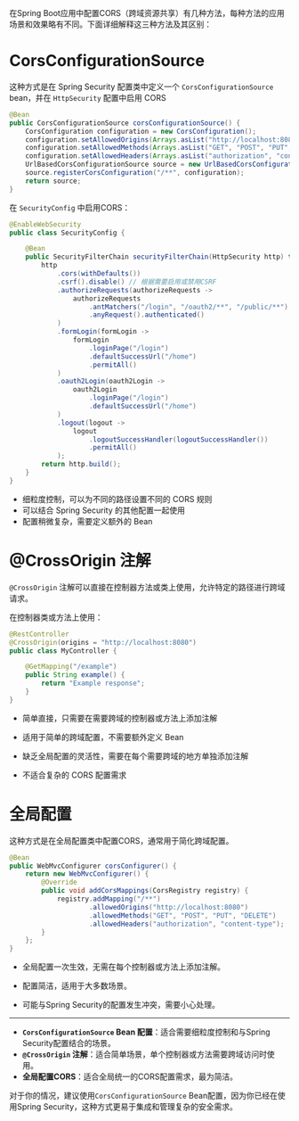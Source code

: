 在Spring Boot应用中配置CORS（跨域资源共享）有几种方法，每种方法的应用场景和效果略有不同。下面详细解释这三种方法及其区别：

# CorsConfigurationSource
这种方式是在 Spring Security 配置类中定义一个 `CorsConfigurationSource` bean，并在 `HttpSecurity` 配置中启用 CORS

```java
@Bean
public CorsConfigurationSource corsConfigurationSource() {
    CorsConfiguration configuration = new CorsConfiguration();
    configuration.setAllowedOrigins(Arrays.asList("http://localhost:8080")); // 前端地址
    configuration.setAllowedMethods(Arrays.asList("GET", "POST", "PUT", "DELETE"));
    configuration.setAllowedHeaders(Arrays.asList("authorization", "content-type"));
    UrlBasedCorsConfigurationSource source = new UrlBasedCorsConfigurationSource();
    source.registerCorsConfiguration("/**", configuration);
    return source;
}
```

在 `SecurityConfig` 中启用CORS：
```java
@EnableWebSecurity
public class SecurityConfig {

    @Bean
    public SecurityFilterChain securityFilterChain(HttpSecurity http) throws Exception {
        http
            .cors(withDefaults())
            .csrf().disable() // 根据需要启用或禁用CSRF
            .authorizeRequests(authorizeRequests ->
                authorizeRequests
                    .antMatchers("/login", "/oauth2/**", "/public/**").permitAll()
                    .anyRequest().authenticated()
            )
            .formLogin(formLogin ->
                formLogin
                    .loginPage("/login")
                    .defaultSuccessUrl("/home")
                    .permitAll()
            )
            .oauth2Login(oauth2Login ->
                oauth2Login
                    .loginPage("/login")
                    .defaultSuccessUrl("/home")
            )
            .logout(logout ->
                logout
                    .logoutSuccessHandler(logoutSuccessHandler())
                    .permitAll()
            );
        return http.build();
    }
}
```

- 细粒度控制，可以为不同的路径设置不同的 CORS 规则
- 可以结合 Spring Security 的其他配置一起使用
- 配置稍微复杂，需要定义额外的 Bean

# @CrossOrigin 注解
`@CrossOrigin` 注解可以直接在控制器方法或类上使用，允许特定的路径进行跨域请求。

在控制器类或方法上使用：
```java
@RestController
@CrossOrigin(origins = "http://localhost:8080")
public class MyController {

    @GetMapping("/example")
    public String example() {
        return "Example response";
    }
}
```

- 简单直接，只需要在需要跨域的控制器或方法上添加注解
- 适用于简单的跨域配置，不需要额外定义 Bean

- 缺乏全局配置的灵活性，需要在每个需要跨域的地方单独添加注解
- 不适合复杂的 CORS 配置需求

# 全局配置
这种方式是在全局配置类中配置CORS，通常用于简化跨域配置。

```java
@Bean
public WebMvcConfigurer corsConfigurer() {
    return new WebMvcConfigurer() {
        @Override
        public void addCorsMappings(CorsRegistry registry) {
            registry.addMapping("/**")
                    .allowedOrigins("http://localhost:8080")
                    .allowedMethods("GET", "POST", "PUT", "DELETE")
                    .allowedHeaders("authorization", "content-type");
        }
    };
}
```

- 全局配置一次生效，无需在每个控制器或方法上添加注解。
- 配置简洁，适用于大多数场景。

- 可能与Spring Security的配置发生冲突，需要小心处理。

---

- **`CorsConfigurationSource` Bean 配置**：适合需要细粒度控制和与Spring Security配置结合的场景。
- **`@CrossOrigin` 注解**：适合简单场景，单个控制器或方法需要跨域访问时使用。
- **全局配置CORS**：适合全局统一的CORS配置需求，最为简洁。

对于你的情况，建议使用`CorsConfigurationSource` Bean配置，因为你已经在使用Spring Security，这种方式更易于集成和管理复杂的安全需求。

